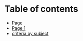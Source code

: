 # Table of contents

* [Page](README.md)
* [Page 1](page-1.md)
* [criteria by subject](criteria-by-subject.md)
